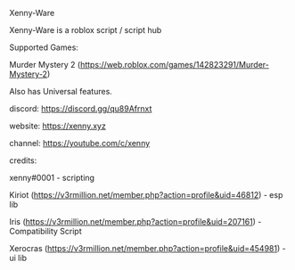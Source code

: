 Xenny-Ware 

Xenny-Ware is a roblox script / script hub

Supported Games:

Murder Mystery 2 (https://web.roblox.com/games/142823291/Murder-Mystery-2) 

Also has Universal features.

discord: https://discord.gg/qu89Afrnxt

website: https://xenny.xyz

channel: https://youtube.com/c/xenny


credits:

xenny#0001 - scripting

Kiriot (https://v3rmillion.net/member.php?action=profile&uid=46812) - esp lib

Iris (https://v3rmillion.net/member.php?action=profile&uid=207161) - Compatibility Script

Xerocras (https://v3rmillion.net/member.php?action=profile&uid=454981) - ui lib
